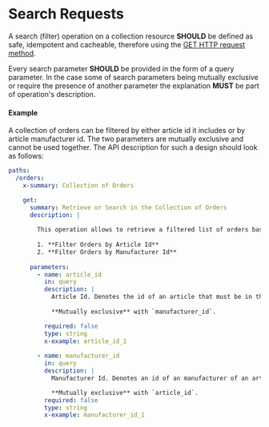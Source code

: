 # Search Requests
A search (filter) operation on a collection resource **SHOULD** be defined as safe, idempotent and cacheable, therefore using the [GET HTTP request method](https://adidas-group.gitbooks.io/api-guidelines/content/protocol/use-appropriate-methods.html). 

Every search parameter **SHOULD** be provided in the form of a query parameter. In the case some of search parameters being mutually exclusive or require the presence of another parameter the explanation **MUST** be part of operation's description.


#### Example
A collection of orders can be filtered by either article id it includes or by article manufacturer id. The two parameters are mutually exclusive and cannot be used together. The API description for such a design should look as follows:

```yaml
paths:
  /orders:
    x-summary: Collection of Orders

    get:
      summary: Retrieve or Search in the Collection of Orders
      description: | 
        
        This operation allows to retrieve a filtered list of orders based on mutliple criteria:
        
        1. **Filter Orders by Article Id**
        2. **Filter Orders by Manufacturer Id**
        
      parameters:
        - name: article_id
          in: query
          description: | 
            Article Id. Denotes the id of an article that must be in the order.
            
            **Mutually exclusive** with `manufacturer_id`.

          required: false
          type: string
          x-example: article_id_1
          
        - name: manufacturer_id
          in: query
          description: |
            Manufacturer Id. Denotes an id of an manufacturer of an article that must be in the order.

            **Mutually exclusive** with `article_id`.
          required: false
          type: string
          x-example: manufacturer_id_1     
```

  

